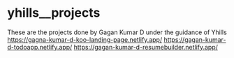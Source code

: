 # yhills__projects
These are the projects done by Gagan Kumar D under the guidance of Yhills 
https://gagna-kumar-d-koo-landing-page.netlify.app/
https://gagan-kumar-d-todoapp.netlify.app/
https://gagan-kumar-d-resumebuilder.netlify.app/
